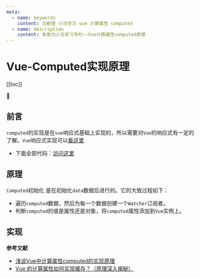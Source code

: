 ```yaml
---
meta:
  - name: keywords
    content: 马新想 小马学习 vue 计算属性 computed
  - name: description
    content: 本章为小马学习专栏——Vue计算属性computed原理
---
```



# Vue-Computed实现原理

[[toc]]

:horse:

## 前言

`computed`的实现是在`vue`响应式基础上实现的，所以需要对`Vue`的响应式有一定的了解。`Vue`响应式实现可以[看这里](/web/vue/mvvm)

- 下面全部代码：[访问这里](https://gitee.com/individual_event/blogs-code/tree/master/vue/vue2.x/computed)

## 原理

`Computed`初始化 是在初始化`data`数据后进行的。它的大致过程如下：

- 遍历`computed`数据，然后为每一个数据创建一个`Watcher`订阅者。
- 判断`computed`的值是属性还是对象，将`computed`属性添加到`Vue`实例上。





## 实现



**参考文献**  

- [浅谈Vue中计算属性computed的实现原理](https://segmentfault.com/a/1190000016368913)
- [Vue 的计算属性如何实现缓存？（原理深入揭秘）](https://blog.csdn.net/weixin_42098339/article/details/105525589)
